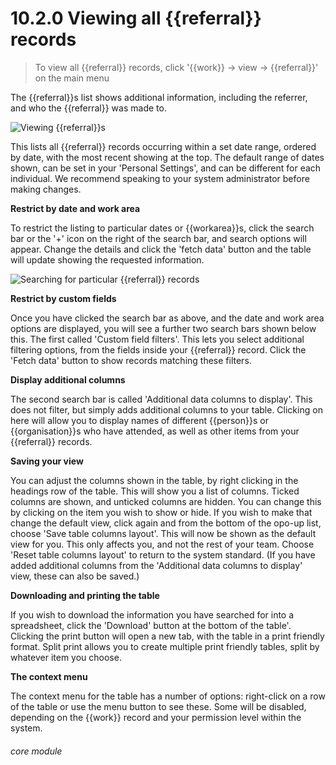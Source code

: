 # 10.2.0    Viewing all {{referral}} records

> To view all {{referral}} records, click '{{work}} -> view -> {{referral}}' on the main menu 

The {{referral}}s list shows additional information, including the referrer, and who the {{referral}} was made to.

![Viewing {{referral}}s]({{imgpath}}196a.png)

This lists all {{referral}} records occurring within a set date range, ordered by date, with the most recent showing at the top.  The default range of dates shown, can be set in your 'Personal Settings', and can be different for each individual.  We recommend speaking to your system administrator before making changes.

__Restrict by date and work area__

To restrict the listing to particular dates or {{workarea}}s, click the search bar or the '+' icon on the right of the search bar, and search options will appear. Change the details and click the 'fetch data' button and the table will update showing the requested information.

![Searching for particular {{referral}} records]({{imgpath}}1206a.png)

__Restrict by custom fields__

Once you have clicked the search bar as above, and the date and work area options are displayed, you will see a further two search bars shown below this.  The first called 'Custom field filters'.  This lets you select additional filtering options, from the fields inside your  {{referral}} record.  Click the 'Fetch data' button to show records matching these filters.

__Display additional columns__

The second search bar is called 'Additional data columns to display'.  This does not filter, but simply adds additional columns to your table.  Clicking on here will allow you to display names of different {{person}}s or {{organisation}}s who have attended, as well as other items from your {{referral}} records.

__Saving your view__

You can adjust the columns shown in the table, by right clicking in the headings row of the table.  This will show you a list of columns.  Ticked columns are shown, and unticked columns are hidden.  You can change this by clicking on the item you wish to show or hide. If you wish to make that change the default view, click again and from the bottom of the opo-up list, choose 'Save table columns layout'.  This will now be shown as the default view for you.  This only affects you, and not the rest of your team.  Choose 'Reset table columns layout' to return to the system standard.  (If you have added additional columns from the 'Additional data columns to display' view, these can also be saved.)

__Downloading and printing the table__

If you wish to download the information you have searched for into a spreadsheet, click the 'Download' button at the bottom of the table'.  Clicking the print button will open a new tab, with the table in a print friendly format.  Split print allows you to create multiple print friendly tables, split by whatever item you choose.

__The context menu__

The context menu for the table has a number of options: right-click on a row of the table or use the menu button to see these. Some will be disabled, depending on the {{work}} record and your permission level within the system.

###### core module

